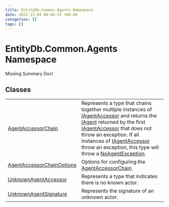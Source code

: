 ```yaml
---
title: EntityDb.Common.Agents Namespace
date: 2022-12-04 08:44:15 +00:00
categories: []
tags: []
---
```


# EntityDb.Common.Agents Namespace
Missing Summary Doc!
## Classes
<table><tr><td><a href='dotnet-entitydb-common-agents-agentaccessorchain'>AgentAccessorChain</a></td><td>
Represents a type that chains together multiple instances of <a href='dotnet-entitydb-abstractions-agents-iagentaccessor'>IAgentAccessor</a> and returns the
<a href='dotnet-entitydb-abstractions-agents-iagent'>IAgent</a> returned by the first <a href='dotnet-entitydb-abstractions-agents-iagentaccessor'>IAgentAccessor</a> that does not throw an exception.
If all instances of <a href='dotnet-entitydb-abstractions-agents-iagentaccessor'>IAgentAccessor</a> throw an exception, this type will throw a
<a href='dotnet-entitydb-common-exceptions-noagentexception'>NoAgentException</a>.
</td></tr><tr><td><a href='dotnet-entitydb-common-agents-agentaccessorchainoptions'>AgentAccessorChainOptions</a></td><td>
Options for configuring the <a href='dotnet-entitydb-common-agents-agentaccessorchain'>AgentAccessorChain</a>.
</td></tr><tr><td><a href='dotnet-entitydb-common-agents-unknownagentaccessor'>UnknownAgentAccessor</a></td><td>
Represents a type that indicates there is no known actor.
</td></tr><tr><td><a href='dotnet-entitydb-common-agents-unknownagentsignature'>UnknownAgentSignature</a></td><td>
Represents the signature of an unknown actor.
</td></tr></table>
